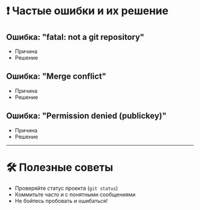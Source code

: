 # ❗ Частые ошибки и их решение

## Ошибка: "fatal: not a git repository"
- Причина
- Решение

## Ошибка: "Merge conflict"
- Причина
- Решение

## Ошибка: "Permission denied (publickey)"
- Причина
- Решение

---

# 🛠 Полезные советы

- Проверяйте статус проекта (`git status`)
- Коммитьте часто и с понятными сообщениями
- Не бойтесь пробовать и ошибаться!
